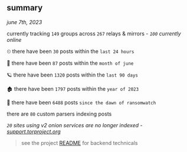 
## summary
_june 7th, 2023_

currently tracking `149` groups across `267` relays & mirrors - _`100` currently online_

⏲ there have been `30` posts within the `last 24 hours`

🦈 there have been `87` posts within the `month of june`

🪐 there have been `1320` posts within the `last 90 days`

🏚 there have been `1797` posts within the `year of 2023`

🦕 there have been `6488` posts `since the dawn of ransomwatch`

there are `80` custom parsers indexing posts

_`20` sites using v2 onion services are no longer indexed - [support.torproject.org](https://support.torproject.org/onionservices/v2-deprecation/)_

> see the project [README](https://github.com/joshhighet/ransomwatch#ransomwatch--) for backend technicals
